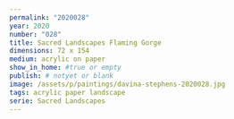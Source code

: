 ```yaml
---
permalink: "2020028"
year: 2020
number: "028"
title: Sacred Landscapes Flaming Gorge
dimensions: 72 x 154
medium: acrylic on paper
show_in_home: #true or empty
publish: # notyet or blank
image: /assets/p/paintings/davina-stephens-2020028.jpg
tags: acrylic paper landscape
serie: Sacred Landscapes
---
```

